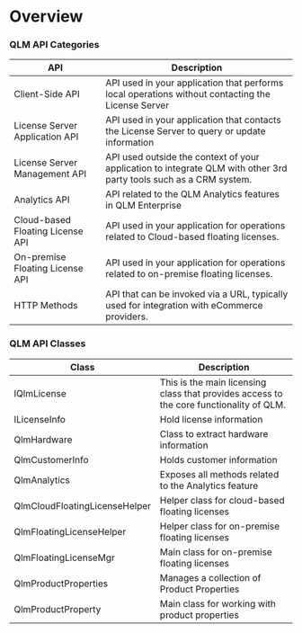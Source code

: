 # Overview

### QLM API Categories

| API                              | Description                                                                                                        |
| -------------------------------- | ------------------------------------------------------------------------------------------------------------------ |
| Client-Side API                  | API used in your application that performs local operations without contacting the License Server                  |
| License Server Application API   | API used in your application that contacts the License Server to query or update information                       |
| License Server Management API    | API used outside the context of your application to integrate QLM with other 3rd party tools such as a CRM system. |
| Analytics API                    | API related to the QLM Analytics features in QLM Enterprise                                                        |
| Cloud-based Floating License API | API used in your application for operations related to Cloud-based floating licenses.                              |
| On-premise Floating License API  | API used in your application for operations related to on-premise floating licenses.                               |
| HTTP Methods                     | API that can be invoked via a URL, typically used for integration with eCommerce providers.                        |

### QLM API Classes

| Class                         | Description                                                                             |
| ----------------------------- | --------------------------------------------------------------------------------------- |
| IQlmLicense                   | This is the main licensing class that provides access to the core functionality of QLM. |
| ILicenseInfo                  | Hold license information                                                                |
| QlmHardware                   | Class to extract hardware information                                                   |
| QlmCustomerInfo               | Holds customer information                                                              |
| QlmAnalytics                  | Exposes all methods related to the Analytics feature                                    |
| QlmCloudFloatingLicenseHelper | Helper class for cloud-based floating licenses                                          |
| QlmFloatingLicenseHelper      | Helper class for on-premise floating licenses                                           |
| QlmFloatingLicenseMgr         | Main class for on-premise floating licenses                                             |
| QlmProductProperties          | Manages a collection of Product Properties                                              |
| QlmProductProperty            | Main class for working with product properties                                          |
